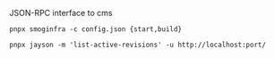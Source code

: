 JSON-RPC interface to cms

`pnpx smoginfra -c config.json {start,build}`

`pnpx jayson -m 'list-active-revisions' -u http://localhost:port/`
